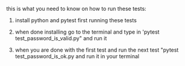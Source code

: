 this is what you need to know on how to run these tests:

1. install python and pytest first running these tests

2. when done installing go to the terminal and type in 'pytest test_password_is_valid.py" and run it

3. when you are done with the first test and run the next test "pytest test_password_is_ok.py and run it in your terminal

